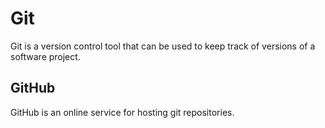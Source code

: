 # Git

Git is a version control tool that can be used to keep track of versions of a software project.

## GitHub

GitHub is an online service for hosting git repositories.

            
            
            